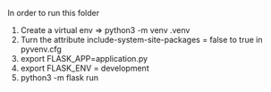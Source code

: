 In order to run this folder

1. Create a virtual env => python3 -m venv .venv
2. Turn the attribute include-system-site-packages = false to true in pyvenv.cfg
3. export FLASK_APP=application.py
4. export FLASK_ENV = development
5. python3 -m flask run

